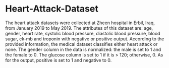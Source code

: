 # Heart-Attack-Dataset

The heart attack datasets were collected at Zheen hospital in Erbil, Iraq, from January 2019 to May 2019. The attributes of this dataset are: age, gender, heart rate, systolic blood pressure, diastolic blood pressure, blood sugar, ck-mb and troponin with negative or positive output. According to the provided information, the medical dataset classifies either heart attack or none. The gender column in the data is normalized: the male is set to 1 and the female to 0. The glucose column is set to 1 if it is > 120; otherwise, 0. As for the output, positive is set to 1 and negative to 0. 
